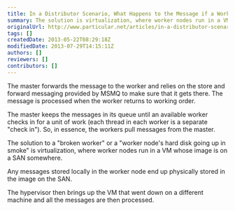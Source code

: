 ```yaml
---
title: In a Distributor Scenario, What Happens to the Message if a Worker Goes Down?
summary: The solution is virtualization, where worker nodes run in a VM whose image is on a SAN somewhere.
originalUrl: http://www.particular.net/articles/in-a-distributor-scenario-what-happens-to-the-message-if-a-worker-goes-down
tags: []
createdDate: 2013-05-22T08:29:18Z
modifiedDate: 2013-07-29T14:15:11Z
authors: []
reviewers: []
contributors: []
---
```


The master forwards the message to the worker and relies on the store and forward messaging provided by MSMQ to make sure that it gets there. The message is processed when the worker returns to working order.

The master keeps the messages in its queue until an available worker checks in for a unit of work (each thread in each worker is a separate "check in"). So, in essence, the workers pull messages from the master.

The solution to a "broken worker" or a "worker node's hard disk going up in smoke" is virtualization, where worker nodes run in a VM whose image is on a SAN somewhere.

Any messages stored locally in the worker node end up physically stored in the image on the SAN.

The hypervisor then brings up the VM that went down on a different machine and all the messages are then processed.

